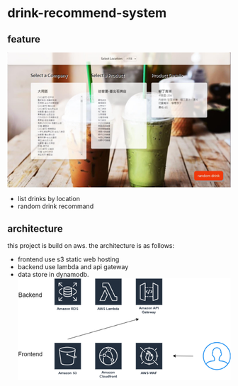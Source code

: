 # drink-recommend-system

## feature
![web page](drink_page.png)
* list drinks by location
* random drink recommand

## architecture
this project is build on aws. the architecture is as follows:
* frontend use s3 static web hosting
* backend use lambda and api gateway
* data store in dynamodb.
![architecture](drink_arch.png)